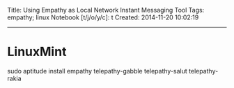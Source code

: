 Title: Using Empathy as Local Network Instant Messaging Tool
Tags: empathy; linux
Notebook [t/j/o/y/c]: t
Created: 2014-11-20 10:02:19

------

# LinuxMint

sudo aptitude install empathy telepathy-gabble telepathy-salut telepathy-rakia
